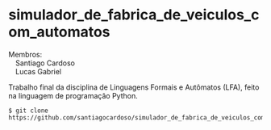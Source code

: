 # simulador_de_fabrica_de_veiculos_com_automatos

Membros:  
&emsp;Santiago Cardoso  
&emsp;Lucas Gabriel  

Trabalho final da disciplina de Linguagens Formais e Autômatos (LFA), feito na linguagem de programação Python.  

```
$ git clone https://github.com/santiagocardoso/simulador_de_fabrica_de_veiculos_com_automatos.git
```
